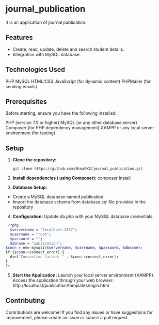 # journal_publication
It is an application of journal publication.

## Features
- Create, read, update, delete and search student details.
- Integration with MySQL database.

## Technologies Used

PHP
MySQL
HTML/CSS
JavaScript (for dynamic content)
PHPMailer (for sending emails)

## Prerequisites

Before starting, ensure you have the following installed:

PHP (version 7.0 or higher)
MySQL (or any other database server)
Composer (for PHP dependency management)
XAMPP or any local server environment (for testing)

## Setup

1. **Clone the repository:**

    ```bash
    git clone https://github.com/Hima0X2/journal_publication.git
    ```
    
2. **Install dependencies ( using Composer):**
  composer install
    
3. **Database Setup:**

  - Create a MySQL database named publication.
  - Import the database schema from database.sql file provided in the repository

4. **Configuration:**
    Update db.php with your MySQL database credentials:
  ```bash
   <?php
    $servername = "localhost:3307";
    $username = "root";
    $password = "";
    $dbname = "publication";
$conn = new mysqli($servername, $username, $password, $dbname);
if ($conn->connect_error) {
    die("Connection failed: " . $conn->connect_error);
}
?>
 ```
5. **Start the Application:**
Launch your local server environment (XAMPP).
Access the application through your web browser: http://localhost/publication/tamplates/login.html
## Contributing

Contributions are welcome! If you find any issues or have suggestions for improvement, please create an issue or submit a pull request.
